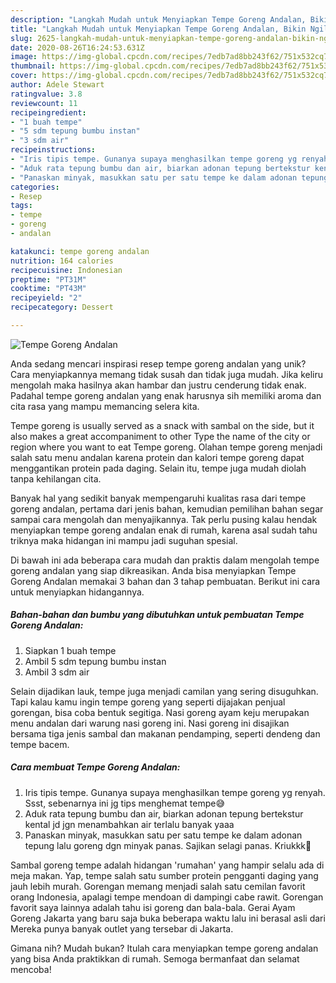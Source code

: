```yaml
---
description: "Langkah Mudah untuk Menyiapkan Tempe Goreng Andalan, Bikin Ngiler"
title: "Langkah Mudah untuk Menyiapkan Tempe Goreng Andalan, Bikin Ngiler"
slug: 2625-langkah-mudah-untuk-menyiapkan-tempe-goreng-andalan-bikin-ngiler
date: 2020-08-26T16:24:53.631Z
image: https://img-global.cpcdn.com/recipes/7edb7ad8bb243f62/751x532cq70/tempe-goreng-andalan-foto-resep-utama.jpg
thumbnail: https://img-global.cpcdn.com/recipes/7edb7ad8bb243f62/751x532cq70/tempe-goreng-andalan-foto-resep-utama.jpg
cover: https://img-global.cpcdn.com/recipes/7edb7ad8bb243f62/751x532cq70/tempe-goreng-andalan-foto-resep-utama.jpg
author: Adele Stewart
ratingvalue: 3.8
reviewcount: 11
recipeingredient:
- "1 buah tempe"
- "5 sdm tepung bumbu instan"
- "3 sdm air"
recipeinstructions:
- "Iris tipis tempe. Gunanya supaya menghasilkan tempe goreng yg renyah. Ssst, sebenarnya ini jg tips menghemat tempe😅"
- "Aduk rata tepung bumbu dan air, biarkan adonan tepung bertekstur kental jd jgn menambahkan air terlalu banyak yaaa"
- "Panaskan minyak, masukkan satu per satu tempe ke dalam adonan tepung lalu goreng dgn minyak panas. Sajikan selagi panas. Kriukkk🤤"
categories:
- Resep
tags:
- tempe
- goreng
- andalan

katakunci: tempe goreng andalan 
nutrition: 164 calories
recipecuisine: Indonesian
preptime: "PT31M"
cooktime: "PT43M"
recipeyield: "2"
recipecategory: Dessert

---
```



![Tempe Goreng Andalan](https://img-global.cpcdn.com/recipes/7edb7ad8bb243f62/751x532cq70/tempe-goreng-andalan-foto-resep-utama.jpg)

Anda sedang mencari inspirasi resep tempe goreng andalan yang unik? Cara menyiapkannya memang tidak susah dan tidak juga mudah. Jika keliru mengolah maka hasilnya akan hambar dan justru cenderung tidak enak. Padahal tempe goreng andalan yang enak harusnya sih memiliki aroma dan cita rasa yang mampu memancing selera kita.

Tempe goreng is usually served as a snack with sambal on the side, but it also makes a great accompaniment to other Type the name of the city or region where you want to eat Tempe goreng. Olahan tempe goreng menjadi salah satu menu andalan karena protein dan kalori tempe goreng dapat menggantikan protein pada daging. Selain itu, tempe juga mudah diolah tanpa kehilangan cita.

Banyak hal yang sedikit banyak mempengaruhi kualitas rasa dari tempe goreng andalan, pertama dari jenis bahan, kemudian pemilihan bahan segar sampai cara mengolah dan menyajikannya. Tak perlu pusing kalau hendak menyiapkan tempe goreng andalan enak di rumah, karena asal sudah tahu triknya maka hidangan ini mampu jadi suguhan spesial.


Di bawah ini ada beberapa cara mudah dan praktis dalam mengolah tempe goreng andalan yang siap dikreasikan. Anda bisa menyiapkan Tempe Goreng Andalan memakai 3 bahan dan 3 tahap pembuatan. Berikut ini cara untuk menyiapkan hidangannya.

<!--inarticleads1-->

##### Bahan-bahan dan bumbu yang dibutuhkan untuk pembuatan Tempe Goreng Andalan:

1. Siapkan 1 buah tempe
1. Ambil 5 sdm tepung bumbu instan
1. Ambil 3 sdm air


Selain dijadikan lauk, tempe juga menjadi camilan yang sering disuguhkan. Tapi kalau kamu ingin tempe goreng yang seperti dijajakan penjual gorengan, bisa coba bentuk segitiga. Nasi goreng ayam keju merupakan menu andalan dari warung nasi goreng ini. Nasi goreng ini disajikan bersama tiga jenis sambal dan makanan pendamping, seperti dendeng dan tempe bacem. 

<!--inarticleads2-->

##### Cara membuat Tempe Goreng Andalan:

1. Iris tipis tempe. Gunanya supaya menghasilkan tempe goreng yg renyah. Ssst, sebenarnya ini jg tips menghemat tempe😅
1. Aduk rata tepung bumbu dan air, biarkan adonan tepung bertekstur kental jd jgn menambahkan air terlalu banyak yaaa
1. Panaskan minyak, masukkan satu per satu tempe ke dalam adonan tepung lalu goreng dgn minyak panas. Sajikan selagi panas. Kriukkk🤤


Sambal goreng tempe adalah hidangan &#39;rumahan&#39; yang hampir selalu ada di meja makan. Yap, tempe salah satu sumber protein pengganti daging yang jauh lebih murah. Gorengan memang menjadi salah satu cemilan favorit orang Indonesia, apalagi tempe mendoan di dampingi cabe rawit. Gorengan favorit saya lainnya adalah tahu isi goreng dan bala-bala. Gerai Ayam Goreng Jakarta yang baru saja buka beberapa waktu lalu ini berasal asli dari Mereka punya banyak outlet yang tersebar di Jakarta. 

Gimana nih? Mudah bukan? Itulah cara menyiapkan tempe goreng andalan yang bisa Anda praktikkan di rumah. Semoga bermanfaat dan selamat mencoba!
